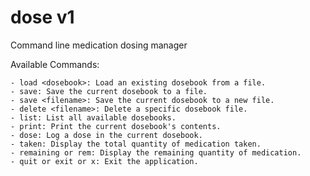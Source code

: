 # dose v1
Command line medication dosing manager

 Available Commands:

    - load <dosebook>: Load an existing dosebook from a file.
    - save: Save the current dosebook to a file.
    - save <filename>: Save the current dosebook to a new file.
    - delete <filename>: Delete a specific dosebook file.
    - list: List all available dosebooks.
    - print: Print the current dosebook's contents.
    - dose: Log a dose in the current dosebook.
    - taken: Display the total quantity of medication taken.
    - remaining or rem: Display the remaining quantity of medication.
    - quit or exit or x: Exit the application.
